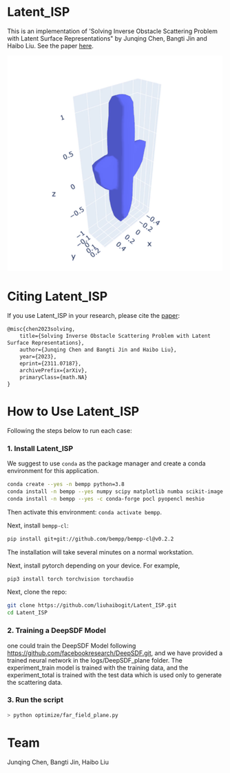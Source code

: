 # Latent_ISP

This is an implementation of 'Solving Inverse Obstacle Scattering Problem with Latent Surface Representations" by Junqing Chen, Bangti Jin and Haibo Liu. See the paper [here](https://arxiv.org/abs/2311.07187).

<img src="optimize/mesh_change.gif" width="500">


# Citing Latent_ISP
If you use Latent_ISP in your research, please cite the [paper](https://arxiv.org/abs/2311.07187):
```
@misc{chen2023solving,
	title={Solving Inverse Obstacle Scattering Problem with Latent Surface Representations}, 
	author={Junqing Chen and Bangti Jin and Haibo Liu},
	year={2023},
	eprint={2311.07187},
	archivePrefix={arXiv},
	primaryClass={math.NA}
}
```

# How to Use Latent_ISP

Following the steps below to run each case:

### 1. Install Latent_ISP

We suggest to use `conda` as the package manager and create a conda environment for this application.
``` bash
conda create --yes -n bempp python=3.8
conda install -n bempp --yes numpy scipy matplotlib numba scikit-image plotly git pip mpi4py pandas
conda install -n bempp --yes -c conda-forge pocl pyopencl meshio
```
Then activate this environment: `conda activate bempp`.

Next, install `bempp-cl`:
``` bash
pip install git+git://github.com/bempp/bempp-cl@v0.2.2
```

The installation will take several minutes on a normal workstation.

Next, install pytorch depending on your device. For example,
``` bash
pip3 install torch torchvision torchaudio
```

Next, clone the repo:
``` bash
git clone https://github.com/liuhaibogit/Latent_ISP.git
cd Latent_ISP
```

### 2. Training a DeepSDF Model
one could train the DeepSDF Model following https://github.com/facebookresearch/DeepSDF.git, and we have provided a trained neural network in the logs/DeepSDF_plane folder. The experiment_train model is trained with the training data, and the experiment_total is trained with the test data which is used only to generate the scattering data.



### 3. Run the script
``` bash
> python optimize/far_field_plane.py
```


# Team
Junqing Chen, Bangti Jin, Haibo Liu


